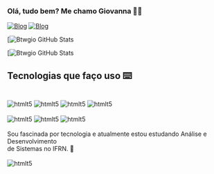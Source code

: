 ### Olá, tudo bem? Me chamo Giovanna 👩‍💻

[![Blog](https://img.shields.io/badge/LinkedIn-0077B5?style=for-the-badge&logo=linkedin&logoColor=white)](https://www.linkedin.com/in/giovanna-albuquerque-8a45b2148/)
[![Blog](https://img.shields.io/badge/Gmail-D14836?style=for-the-badge&logo=gmail&logoColor=white)](mailto:giovm14@gmail.com?subject=&body=Ol%C3%A1%2C%20gostaria%20de%20entrar%20em%20contato.)

[![Btwgio GitHub Stats](https://github-readme-stats.vercel.app/api/top-langs/?username=btwgio&theme=dracula)

[![Btwgio GitHub Stats](	https://github-readme-stats.vercel.app/api?username=btwgio&theme=dracula)

## Tecnologias que faço uso ⌨️

<div style="display: inline_block"><br/>
    <img align="center" alt="htmlt5" src="https://img.shields.io/badge/Linux-FCC624?style=for-the-badge&logo=linux&logoColor=black" />
    <img align="center" alt="htmlt5" src="https://img.shields.io/badge/Python-3776AB?style=for-the-badge&logo=python&logoColor=white" />
    <img align="center" alt="htmlt5" src="https://img.shields.io/badge/HTML5-E34F26?style=for-the-badge&logo=html5&logoColor=white" />
    <img align="center" alt="htmlt5" src="https://img.shields.io/badge/Django-092E20?style=for-the-badge&logo=django&logoColor=white" /><br/><br/>
    <img align="center" alt="htmlt5" src="https://img.shields.io/badge/Amazon_AWS-FF9900?style=for-the-badge&logo=amazonaws&logoColor=white" />
    <img align="center" alt="htmlt5" src="https://img.shields.io/badge/Microsoft_Azure-0089D6?style=for-the-badge&logo=microsoft-azure&logoColor=white" />
    <img align="center" alt="htmlt5" src="https://img.shields.io/badge/powershell-5391FE?style=for-the-badge&logo=powershell&logoColor=white">
</div><br/>
Sou fascinada por tecnologia e atualmente estou estudando Análise e Desenvolvimento<br/>
de Sistemas no IFRN. 🎇

<div style="display: inline_block"><br/>
    <img align="center" alt="htmlt5" src="https://i.pinimg.com/originals/8e/3d/b9/8e3db98c9f6569e71a1a4f998988d92d.gif">
</div><br/>
